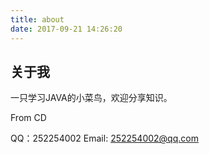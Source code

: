 ```yaml
---
title: about
date: 2017-09-21 14:26:20
---
```

## 关于我

一只学习JAVA的小菜鸟，欢迎分享知识。

From CD

QQ：252254002
Email: 252254002@qq.com
